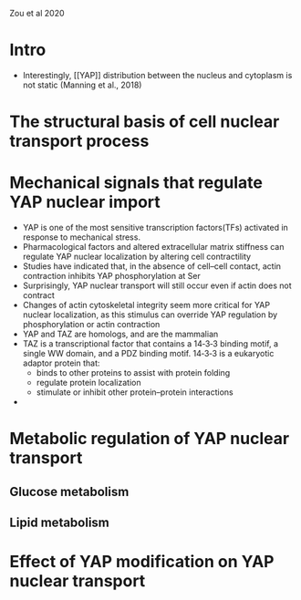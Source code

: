 Zou et al 2020

# Intro
- Interestingly,  [[YAP]]  distribution between the nucleus and cytoplasm is not static (Manning et al., 2018)
# The structural basis of cell nuclear transport process
# Mechanical signals that regulate YAP nuclear import
- YAP is one of the most sensitive transcription factors(TFs) activated in response to mechanical stress. 
- Pharmacological factors and altered extracellular matrix stiffness can regulate YAP nuclear localization by altering cell contractility
- Studies have indicated that, in the absence of cell–cell contact, actin contraction inhibits YAP phosphorylation at Ser
- Surprisingly, YAP nuclear transport will still occur even if actin does not contract
- Changes of actin cytoskeletal integrity seem more critical for YAP nuclear localization, as this stimulus can override YAP regulation by phosphorylation or actin contraction
- YAP and TAZ are homologs, and are the mammalian
- TAZ is a transcriptional factor that contains a 14‐3‐3 binding motif, a single WW domain, and a PDZ binding motif. 14‐3‐3 is a eukaryotic adaptor protein that: 
	- binds to other proteins to assist with protein folding
	- regulate protein localization
	- stimulate or inhibit other protein–protein interactions 
- 
# Metabolic regulation of YAP nuclear transport
## Glucose metabolism
## Lipid metabolism
# Effect of YAP modification on YAP nuclear transport
